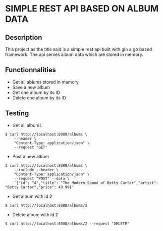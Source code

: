 # SIMPLE REST API BASED ON ALBUM DATA

## Description
This project as the title said is a simple rest api built with gin a go based framework. The api serves album data which are stored in memory.

## Functionnalities
- Get all ablums stored in memory
- Save a new album
- Get one album by its ID
- Delete one album by its ID


## Testing
- Get all albums
```shell
$ curl http://localhost:8080/albums \
    --header \
    "Content-Type: application/json" \
    --request "GET"
```

- Post a new album
```shell
$ curl http://localhost:8080/albums \
    --include --header \
    "Content-Type: application/json" \
    --request "POST" --data \
    '{"id": "4","title": "The Modern Sound of Betty Carter","artist": "Betty Carter","price": 49.99}'
``` 

- Get album with id 2
```shell
$ curl http://localhost:8080/albums/2
```

- Delete album with id 2
```shell
$ curl http://localhost:8080/albums/2 --request "DELETE"
```
